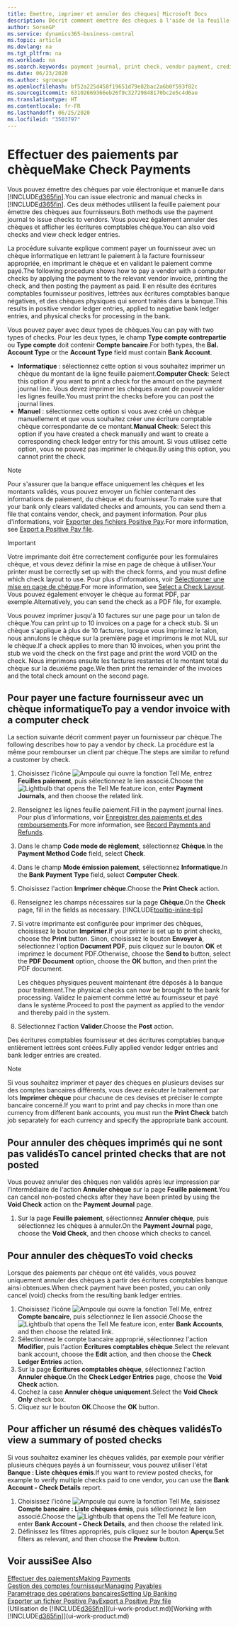 ```yaml
---
title: Emettre, imprimer et annuler des chèques| Microsoft Docs
description: Décrit comment émettre des chèques à l'aide de la feuille paiement, imprimer des chèques, et annuler ou afficher les écritures comptables chèque dans Business Central.
author: SorenGP
ms.service: dynamics365-business-central
ms.topic: article
ms.devlang: na
ms.tgt_pltfrm: na
ms.workload: na
ms.search.keywords: payment journal, print check, vendor payment, creditor, debt, balance due, AP
ms.date: 06/23/2020
ms.author: sgroespe
ms.openlocfilehash: bf52a225d458f19651d79e82bac2a6b0f593f82c
ms.sourcegitcommit: 63102669366eb26f9c32729848170bc2e5c4d6ae
ms.translationtype: HT
ms.contentlocale: fr-FR
ms.lasthandoff: 06/25/2020
ms.locfileid: "3503797"
---
```

# <a name="make-check-payments"></a><span data-ttu-id="4c4c8-103">Effectuer des paiements par chèque</span><span class="sxs-lookup"><span data-stu-id="4c4c8-103">Make Check Payments</span></span>

<span data-ttu-id="4c4c8-104">Vous pouvez émettre des chèques par voie électronique et manuelle dans [!INCLUDE[d365fin](includes/d365fin_md.md)].</span><span class="sxs-lookup"><span data-stu-id="4c4c8-104">You can issue electronic and manual checks in [!INCLUDE[d365fin](includes/d365fin_md.md)].</span></span> <span data-ttu-id="4c4c8-105">Ces deux méthodes utilisent la feuille paiement pour émettre des chèques aux fournisseurs.</span><span class="sxs-lookup"><span data-stu-id="4c4c8-105">Both methods use the payment journal to issue checks to vendors.</span></span> <span data-ttu-id="4c4c8-106">Vous pouvez également annuler des chèques et afficher les écritures comptables chèque.</span><span class="sxs-lookup"><span data-stu-id="4c4c8-106">You can also void checks and view check ledger entries.</span></span>

<span data-ttu-id="4c4c8-107">La procédure suivante explique comment payer un fournisseur avec un chèque informatique en lettrant le paiement à la facture fournisseur appropriée, en imprimant le chèque et en validant le paiement comme payé.</span><span class="sxs-lookup"><span data-stu-id="4c4c8-107">The following procedure shows how to pay a vendor with a computer checks by applying the payment to the relevant vendor invoice, printing the check, and then posting the payment as paid.</span></span> <span data-ttu-id="4c4c8-108">Il en résulte des écritures comptables fournisseur positives, lettrées aux écritures comptables banque négatives, et des chèques physiques qui seront traités dans la banque.</span><span class="sxs-lookup"><span data-stu-id="4c4c8-108">This results in positive vendor ledger entries, applied to negative bank ledger entries, and physical checks for processing in the bank.</span></span>

<span data-ttu-id="4c4c8-109">Vous pouvez payer avec deux types de chèques.</span><span class="sxs-lookup"><span data-stu-id="4c4c8-109">You can pay with two types of checks.</span></span> <span data-ttu-id="4c4c8-110">Pour les deux types, le champ **Type compte contrepartie** ou **Type compte** doit contenir **Compte bancaire**.</span><span class="sxs-lookup"><span data-stu-id="4c4c8-110">For both types, the **Bal. Account Type** or the **Account Type** field must contain **Bank Account**.</span></span>

- <span data-ttu-id="4c4c8-111">**Informatique** : sélectionnez cette option si vous souhaitez imprimer un chèque du montant de la ligne feuille paiement.</span><span class="sxs-lookup"><span data-stu-id="4c4c8-111">**Computer Check**: Select this option if you want to print a check for the amount on the payment journal line.</span></span> <span data-ttu-id="4c4c8-112">Vous devez imprimer les chèques avant de pouvoir valider les lignes feuille.</span><span class="sxs-lookup"><span data-stu-id="4c4c8-112">You must print the checks before you can post the journal lines.</span></span>
- <span data-ttu-id="4c4c8-113">**Manuel** : sélectionnez cette option si vous avez créé un chèque manuellement et que vous souhaitez créer une écriture comptable chèque correspondante de ce montant.</span><span class="sxs-lookup"><span data-stu-id="4c4c8-113">**Manual Check**: Select this option if you have created a check manually and want to create a corresponding check ledger entry for this amount.</span></span> <span data-ttu-id="4c4c8-114">Si vous utilisez cette option, vous ne pouvez pas imprimer le chèque.</span><span class="sxs-lookup"><span data-stu-id="4c4c8-114">By using this option, you cannot print the check.</span></span>

> [!NOTE]  
> <span data-ttu-id="4c4c8-115">Pour s'assurer que la banque efface uniquement les chèques et les montants validés, vous pouvez envoyer un fichier contenant des informations de paiement, du chèque et du fournisseur.</span><span class="sxs-lookup"><span data-stu-id="4c4c8-115">To make sure that your bank only clears validated checks and amounts, you can send them a file that contains vendor, check, and payment information.</span></span> <span data-ttu-id="4c4c8-116">Pour plus d'informations, voir [Exporter des fichiers Positive Pay](finance-how-positive-pay.md).</span><span class="sxs-lookup"><span data-stu-id="4c4c8-116">For more information, see [Export a Positive Pay file](finance-how-positive-pay.md).</span></span>

> [!IMPORTANT]
> <span data-ttu-id="4c4c8-117">Votre imprimante doit être correctement configurée pour les formulaires chèque, et vous devez définir la mise en page de chèque à utiliser.</span><span class="sxs-lookup"><span data-stu-id="4c4c8-117">Your printer must be correctly set up with the check forms, and you must define which check layout to use.</span></span> <span data-ttu-id="4c4c8-118">Pour plus d'informations, voir [Sélectionner une mise en page de chèque](finance-how-define-check-layouts.md).</span><span class="sxs-lookup"><span data-stu-id="4c4c8-118">For more information, see [Select a Check Layout](finance-how-define-check-layouts.md).</span></span> <span data-ttu-id="4c4c8-119">Vous pouvez également envoyer le chèque au format PDF, par exemple.</span><span class="sxs-lookup"><span data-stu-id="4c4c8-119">Alternatively, you can send the check as a PDF file, for example.</span></span>  

<span data-ttu-id="4c4c8-120">Vous pouvez imprimer jusqu'à 10 factures sur une page pour un talon de chèque.</span><span class="sxs-lookup"><span data-stu-id="4c4c8-120">You can print up to 10 invoices on a page for a check stub.</span></span> <span data-ttu-id="4c4c8-121">Si un chèque s'applique à plus de 10 factures, lorsque vous imprimez le talon, nous annulons le chèque sur la première page et imprimons le mot NUL sur le chèque.</span><span class="sxs-lookup"><span data-stu-id="4c4c8-121">If a check applies to more than 10 invoices, when you print the stub we void the check on the first page and print the word VOID on the check.</span></span> <span data-ttu-id="4c4c8-122">Nous imprimons ensuite les factures restantes et le montant total du chèque sur la deuxième page.</span><span class="sxs-lookup"><span data-stu-id="4c4c8-122">We then print the remainder of the invoices and the total check amount on the second page.</span></span>

## <a name="to-pay-a-vendor-invoice-with-a-computer-check"></a><span data-ttu-id="4c4c8-123">Pour payer une facture fournisseur avec un chèque informatique</span><span class="sxs-lookup"><span data-stu-id="4c4c8-123">To pay a vendor invoice with a computer check</span></span>
<span data-ttu-id="4c4c8-124">La section suivante décrit comment payer un fournisseur par chèque.</span><span class="sxs-lookup"><span data-stu-id="4c4c8-124">The following describes how to pay a vendor by check.</span></span> <span data-ttu-id="4c4c8-125">La procédure est la même pour rembourser un client par chèque.</span><span class="sxs-lookup"><span data-stu-id="4c4c8-125">The steps are similar to refund a customer by check.</span></span>

1. <span data-ttu-id="4c4c8-126">Choisissez l'icône ![Ampoule qui ouvre la fonction Tell Me](media/ui-search/search_small.png "Dites-moi ce que vous voulez faire"), entrez **Feuilles paiement**, puis sélectionnez le lien associé.</span><span class="sxs-lookup"><span data-stu-id="4c4c8-126">Choose the ![Lightbulb that opens the Tell Me feature](media/ui-search/search_small.png "Tell me what you want to do") icon, enter **Payment Journals**, and then choose the related link.</span></span>
2. <span data-ttu-id="4c4c8-127">Renseignez les lignes feuille paiement.</span><span class="sxs-lookup"><span data-stu-id="4c4c8-127">Fill in the payment journal lines.</span></span> <span data-ttu-id="4c4c8-128">Pour plus d'informations, voir [Enregistrer des paiements et des remboursements](payables-how-post-payments-refunds.md).</span><span class="sxs-lookup"><span data-stu-id="4c4c8-128">For more information, see [Record Payments and Refunds](payables-how-post-payments-refunds.md).</span></span>
3. <span data-ttu-id="4c4c8-129">Dans le champ **Code mode de règlement**, sélectionnez **Chèque**.</span><span class="sxs-lookup"><span data-stu-id="4c4c8-129">In the **Payment Method Code** field, select **Check**.</span></span>
4. <span data-ttu-id="4c4c8-130">Dans le champ **Mode émission paiement**, sélectionnez **Informatique**.</span><span class="sxs-lookup"><span data-stu-id="4c4c8-130">In the **Bank Payment Type** field, select **Computer Check**.</span></span>
5. <span data-ttu-id="4c4c8-131">Choisissez l'action **Imprimer chèque**.</span><span class="sxs-lookup"><span data-stu-id="4c4c8-131">Choose the **Print Check** action.</span></span>
6. <span data-ttu-id="4c4c8-132">Renseignez les champs nécessaires sur la page **Chèque**.</span><span class="sxs-lookup"><span data-stu-id="4c4c8-132">On the **Check** page, fill in the fields as necessary.</span></span> [!INCLUDE[tooltip-inline-tip](includes/tooltip-inline-tip_md.md)]
7. <span data-ttu-id="4c4c8-133">Si votre imprimante est configurée pour imprimer des chèques, choisissez le bouton **Imprimer**.</span><span class="sxs-lookup"><span data-stu-id="4c4c8-133">If your printer is set up to print checks, choose the **Print** button.</span></span> <span data-ttu-id="4c4c8-134">Sinon, choisissez le bouton **Envoyer à**, sélectionnez l'option **Document PDF**, puis cliquez sur le bouton **OK** et imprimez le document PDF.</span><span class="sxs-lookup"><span data-stu-id="4c4c8-134">Otherwise, choose the **Send to** button, select the **PDF Document** option, choose the **OK** button, and then print the PDF document.</span></span>

    <span data-ttu-id="4c4c8-135">Les chèques physiques peuvent maintenant être déposés à la banque pour traitement.</span><span class="sxs-lookup"><span data-stu-id="4c4c8-135">The physical checks can now be brought to the bank for processing.</span></span> <span data-ttu-id="4c4c8-136">Validez le paiement comme lettré au fournisseur et payé dans le système.</span><span class="sxs-lookup"><span data-stu-id="4c4c8-136">Proceed to post the payment as applied to the vendor and thereby paid in the system.</span></span>
8. <span data-ttu-id="4c4c8-137">Sélectionnez l'action **Valider**.</span><span class="sxs-lookup"><span data-stu-id="4c4c8-137">Choose the **Post** action.</span></span>

<span data-ttu-id="4c4c8-138">Des écritures comptables fournisseur et des écritures comptables banque entièrement lettrées sont créées.</span><span class="sxs-lookup"><span data-stu-id="4c4c8-138">Fully applied vendor ledger entries and bank ledger entries are created.</span></span>

> [!NOTE]  
> <span data-ttu-id="4c4c8-139">Si vous souhaitez imprimer et payer des chèques en plusieurs devises sur des comptes bancaires différents, vous devez exécuter le traitement par lots **Imprimer chèque** pour chacune de ces devises et préciser le compte bancaire concerné.</span><span class="sxs-lookup"><span data-stu-id="4c4c8-139">If you want to print and pay checks in more than one currency from different bank accounts, you must run the **Print Check** batch job separately for each currency and specify the appropriate bank account.</span></span>

## <a name="to-cancel-printed-checks-that-are-not-posted"></a><span data-ttu-id="4c4c8-140">Pour annuler des chèques imprimés qui ne sont pas validés</span><span class="sxs-lookup"><span data-stu-id="4c4c8-140">To cancel printed checks that are not posted</span></span>
<span data-ttu-id="4c4c8-141">Vous pouvez annuler des chèques non validés après leur impression par l'intermédiaire de l'action **Annuler chèque** sur la page **Feuille paiement**.</span><span class="sxs-lookup"><span data-stu-id="4c4c8-141">You can cancel non-posted checks after they have been printed by using the **Void Check** action on the **Payment Journal** page.</span></span>

1. <span data-ttu-id="4c4c8-142">Sur la page **Feuille paiement**, sélectionnez **Annuler chèque**, puis sélectionnez les chèques à annuler.</span><span class="sxs-lookup"><span data-stu-id="4c4c8-142">On the **Payment Journal** page, choose the **Void Check**, and then choose which checks to cancel.</span></span>

## <a name="to-void-checks"></a><span data-ttu-id="4c4c8-143">Pour annuler des chèques</span><span class="sxs-lookup"><span data-stu-id="4c4c8-143">To void checks</span></span>
<span data-ttu-id="4c4c8-144">Lorsque des paiements par chèque ont été validés, vous pouvez uniquement annuler des chèques à partir des écritures comptables banque ainsi obtenues.</span><span class="sxs-lookup"><span data-stu-id="4c4c8-144">When check payment have been posted, you can only cancel (void) checks from the resulting bank ledger entries.</span></span>

1. <span data-ttu-id="4c4c8-145">Choisissez l'icône ![Ampoule qui ouvre la fonction Tell Me](media/ui-search/search_small.png "Dites-moi ce que vous voulez faire"), entrez **Compte bancaire**, puis sélectionnez le lien associé.</span><span class="sxs-lookup"><span data-stu-id="4c4c8-145">Choose the ![Lightbulb that opens the Tell Me feature](media/ui-search/search_small.png "Tell me what you want to do") icon, enter **Bank Accounts**, and then choose the related link.</span></span>
2. <span data-ttu-id="4c4c8-146">Sélectionnez le compte bancaire approprié, sélectionnez l'action **Modifier**, puis l'action **Écritures comptables chèque**.</span><span class="sxs-lookup"><span data-stu-id="4c4c8-146">Select the relevant bank account, choose the **Edit** action, and then choose the **Check Ledger Entries** action.</span></span>
3. <span data-ttu-id="4c4c8-147">Sur la page **Écritures comptables chèque**, sélectionnez l'action **Annuler chèque**.</span><span class="sxs-lookup"><span data-stu-id="4c4c8-147">On the **Check Ledger Entries** page, choose the **Void Check** action.</span></span>
4. <span data-ttu-id="4c4c8-148">Cochez la case **Annuler chèque uniquement**.</span><span class="sxs-lookup"><span data-stu-id="4c4c8-148">Select the **Void Check Only** check box.</span></span>
5. <span data-ttu-id="4c4c8-149">Cliquez sur le bouton **OK**.</span><span class="sxs-lookup"><span data-stu-id="4c4c8-149">Choose the **OK** button.</span></span>

## <a name="to-view-a-summary-of-posted-checks"></a><span data-ttu-id="4c4c8-150">Pour afficher un résumé des chèques validés</span><span class="sxs-lookup"><span data-stu-id="4c4c8-150">To view a summary of posted checks</span></span>
<span data-ttu-id="4c4c8-151">Si vous souhaitez examiner les chèques validés, par exemple pour vérifier plusieurs chèques payés à un fournisseur, vous pouvez utiliser l'état **Banque : Liste chèques émis**.</span><span class="sxs-lookup"><span data-stu-id="4c4c8-151">If you want to review posted checks, for example to verify multiple checks paid to one vendor, you can use the **Bank Account - Check Details** report.</span></span>
1. <span data-ttu-id="4c4c8-152">Choisissez l'icône ![Ampoule qui ouvre la fonction Tell Me](media/ui-search/search_small.png "Dites-moi ce que vous voulez faire"), saisissez **Compte bancaire : Liste chèques émis**, puis sélectionnez le lien associé.</span><span class="sxs-lookup"><span data-stu-id="4c4c8-152">Choose the ![Lightbulb that opens the Tell Me feature](media/ui-search/search_small.png "Tell me what you want to do") icon, enter **Bank Account - Check Details**, and then choose the related link.</span></span>
2. <span data-ttu-id="4c4c8-153">Définissez les filtres appropriés, puis cliquez sur le bouton **Aperçu**.</span><span class="sxs-lookup"><span data-stu-id="4c4c8-153">Set filters as relevant, and then choose the **Preview** button.</span></span>

## <a name="see-also"></a><span data-ttu-id="4c4c8-154">Voir aussi</span><span class="sxs-lookup"><span data-stu-id="4c4c8-154">See Also</span></span>
[<span data-ttu-id="4c4c8-155">Effectuer des paiements</span><span class="sxs-lookup"><span data-stu-id="4c4c8-155">Making Payments</span></span>](payables-make-payments.md)  
[<span data-ttu-id="4c4c8-156">Gestion des comptes fournisseur</span><span class="sxs-lookup"><span data-stu-id="4c4c8-156">Managing Payables</span></span>](payables-manage-payables.md)  
[<span data-ttu-id="4c4c8-157">Paramétrage des opérations bancaires</span><span class="sxs-lookup"><span data-stu-id="4c4c8-157">Setting Up Banking</span></span>](bank-setup-banking.md)  
[<span data-ttu-id="4c4c8-158">Exporter un fichier Positive Pay</span><span class="sxs-lookup"><span data-stu-id="4c4c8-158">Export a Positive Pay file</span></span>](finance-how-positive-pay.md)  
<span data-ttu-id="4c4c8-159">[Utilisation de [!INCLUDE[d365fin](includes/d365fin_md.md)]](ui-work-product.md)</span><span class="sxs-lookup"><span data-stu-id="4c4c8-159">[Working with [!INCLUDE[d365fin](includes/d365fin_md.md)]](ui-work-product.md)</span></span>  
